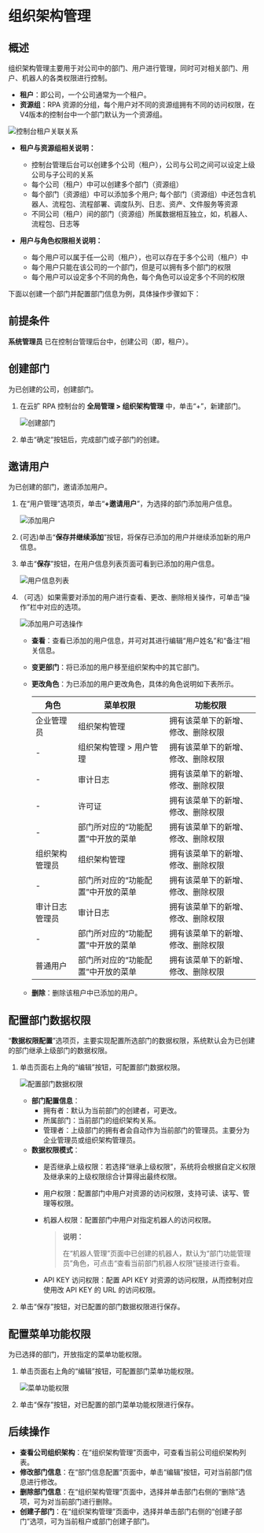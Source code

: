 # 组织架构管理

## 概述

组织架构管理主要用于对公司中的部门、用户进行管理，同时可对相关部门、用户、机器人的各类权限进行控制。

- **租户**：即公司，一个公司通常为一个租户。 
- **资源组**：RPA 资源的分组，每个用户对不同的资源组拥有不同的访问权限，在V4版本的控制台中一个部门默认为一个资源组。

![控制台租户关联关系](https://docimages.blob.core.chinacloudapi.cn/images/Console/oragination20210629.png)

- **租户与资源组相关说明：**
    - 控制台管理后台可以创建多个公司（租户），公司与公司之间可以设定上级公司与子公司的关系
    - 每个公司（租户）中可以创建多个部门（资源组）
    - 每个部门（资源组）中可以添加多个用户; 每个部门（资源组）中还包含机器人、流程包、流程部署、调度队列、日志、资产、文件服务等资源
    - 不同公司（租户）间的部门（资源组）所属数据相互独立，如，机器人、流程包、日志等

- **用户与角色权限相关说明：**

    - 每个用户可以属于任一公司（租户），也可以存在于多个公司（租户）中
    - 每个用户只能在该公司的一个部门，但是可以拥有多个部门的权限
    - 每个用户可以设定多个不同的角色，每个角色可以设定多个不同的权限


下面以创建一个部门并配置部门信息为例，具体操作步骤如下：

## 前提条件

**系统管理员** 已在控制台管理后台中，创建公司（即，租户）。

## 创建部门

为已创建的公司，创建部门。

1. 在云扩 RPA 控制台的 **全局管理 > 组织架构管理** 中，单击“+”，新建部门。

    ![创建部门](https://docimages.blob.core.chinacloudapi.cn/images/Console/createdepartment20210329.png)

2. 单击“确定”按钮后，完成部门或子部门的创建。

## 邀请用户

为已创建的部门，邀请添加用户。

1. 在“用户管理”选项页，单击“**+邀请用户**”，为选择的部门添加用户信息。

   ![添加用户](https://docimages.blob.core.chinacloudapi.cn/images/Console/saveuser20210329.png)

2. (可选)单击“**保存并继续添加**”按钮，将保存已添加的用户并继续添加新的用户信息。
3. 单击“**保存**”按钮，在用户信息列表页面可看到已添加的用户信息。

   ![用户信息列表](https://docimages.blob.core.chinacloudapi.cn/images/Console/userlist20210329.png)

4. （可选）如果需要对添加的用户进行查看、更改、删除相关操作，可单击“操作”栏中对应的选项。

   ![添加用户可选操作](https://docimages.blob.core.chinacloudapi.cn/images/Console/userlistoptional20210329.png)

    - **查看**：查看已添加的用户信息，并可对其进行编辑“用户姓名”和“备注”相关信息。
    - **变更部门**：将已添加的用户移至组织架构中的其它部门。
    - **更改角色**：为已添加的用户更改角色，具体的角色说明如下表所示。
  
        角色 | 菜单权限 | 功能权限
        ---------|----------|---------
        企业管理员 | 组织架构管理 | 拥有该菜单下的新增、修改、删除权限
        -| 组织架构管理 > 用户管理 |拥有该菜单下的新增、修改、删除权限
        -| 审计日志 |拥有该菜单下的新增、修改、删除权限
        -| 许可证 | 拥有该菜单下的新增、修改、删除权限
        -| 部门所对应的“功能配置”中开放的菜单 | 拥有该菜单下的新增、修改、删除权限
        组织架构管理员 | 组织架构管理 |拥有该菜单下的新增、修改、删除权限
        -| 部门所对应的“功能配置”中开放的菜单 |拥有该菜单下的新增、修改、删除权限
        审计日志管理员 | 审计日志 |拥有该菜单下的新增、修改、删除权限
        -| 部门所对应的“功能配置”中开放的菜单 |拥有该菜单下的新增、修改、删除权限
        普通用户 | 部门所对应的“功能配置”中开放的菜单 |拥有该菜单下的新增、修改、删除权限
  
    - **删除**：删除该租户中已添加的用户。

## 配置部门数据权限

“**数据权限配置**”选项页，主要实现配置所选部门的数据权限，系统默认会为已创建的部门继承上级部门的数据权限。

1. 单击页面右上角的“编辑”按钮，可配置部门数据权限。

    ![配置部门数据权限](https://docimages.blob.core.chinacloudapi.cn/images/Console/settingdatagrant20210413.png)

    - **部门配置信息**：
        - 拥有者：默认为当前部门的创建者，可更改。
        - 所属部门：当前部门的组织架构关系。
        - 管理者：上级部门的拥有者会自动作为当前部门的管理员。主要分为企业管理员或组织架构管理员。
    - **数据权限模式**：
        - 是否继承上级权限：若选择“继承上级权限”，系统将会根据自定义权限及继承来的上级权限综合计算得出最终权限。
        - 用户权限：配置部门中用户对资源的访问权限，支持可读、读写、管理等权限。
        - 机器人权限：配置部门中用户对指定机器人的访问权限。

          >**说明：**
          >
          >在“机器人管理”页面中已创建的机器人，默认为“部门功能管理员”角色，可点击“查看当前部门机器人权限”链接进行查看。

        - API KEY 访问权限：配置 API KEY 对资源的访问权限，从而控制对应使用改 API KEY 的 URL 的访问权限。

2. 单击“保存”按钮，对已配置的部门数据权限进行保存。

## 配置菜单功能权限

为已选择的部门，开放指定的菜单功能权限。

1. 单击页面右上角的“编辑”按钮，可配置部门菜单功能权限。

    ![菜单功能权限](https://docimages.blob.core.chinacloudapi.cn/images/Console/menufunction20210329.png)

2. 单击“保存”按钮，对已配置的部门菜单功能权限进行保存。

## 后续操作

- **查看公司组织架构**：在“组织架构管理”页面中，可查看当前公司组织架构列表。
- **修改部门信息**：在“部门信息配置”页面中，单击“编辑”按钮，可对当前部门信息进行修改。
- **删除部门信息**：在“组织架构管理”页面中，选择并单击部门右侧的“删除”选项，可为对当前部门进行删除。
- **创建子部门**：在“组织架构管理”页面中，选择并单击部门右侧的“创建子部门”选项，可为当前租户或部门创建子部门。
